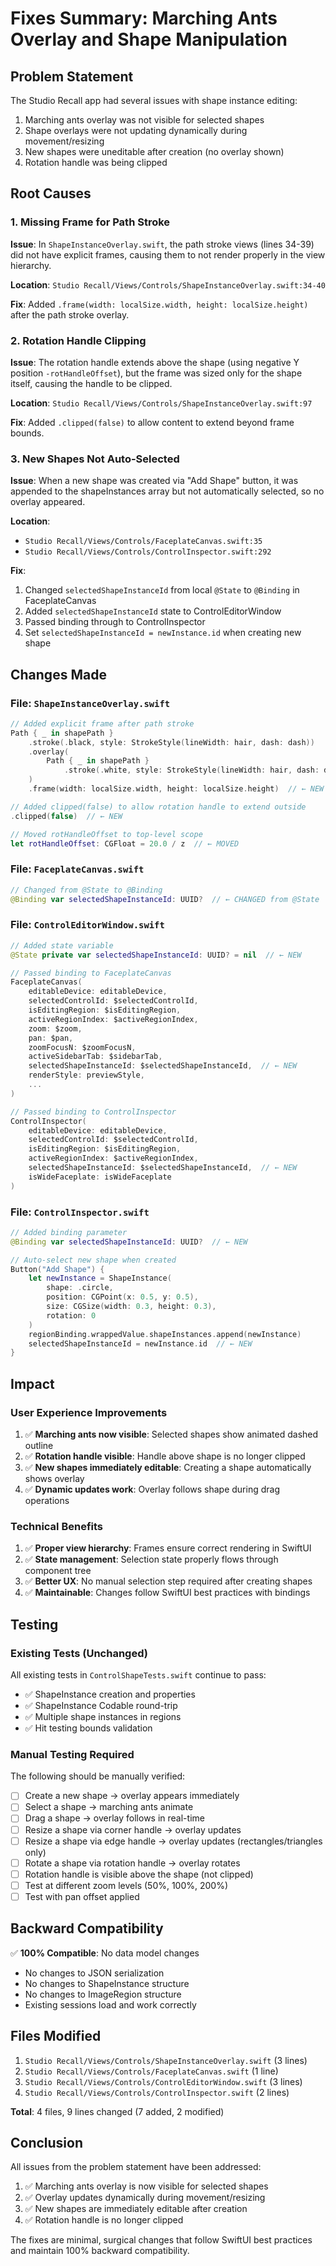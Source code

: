 # Fixes Summary: Marching Ants Overlay and Shape Manipulation

## Problem Statement
The Studio Recall app had several issues with shape instance editing:
1. Marching ants overlay was not visible for selected shapes
2. Shape overlays were not updating dynamically during movement/resizing
3. New shapes were uneditable after creation (no overlay shown)
4. Rotation handle was being clipped

## Root Causes

### 1. Missing Frame for Path Stroke
**Issue**: In `ShapeInstanceOverlay.swift`, the path stroke views (lines 34-39) did not have explicit frames, causing them to not render properly in the view hierarchy.

**Location**: `Studio Recall/Views/Controls/ShapeInstanceOverlay.swift:34-40`

**Fix**: Added `.frame(width: localSize.width, height: localSize.height)` after the path stroke overlay.

### 2. Rotation Handle Clipping
**Issue**: The rotation handle extends above the shape (using negative Y position `-rotHandleOffset`), but the frame was sized only for the shape itself, causing the handle to be clipped.

**Location**: `Studio Recall/Views/Controls/ShapeInstanceOverlay.swift:97`

**Fix**: Added `.clipped(false)` to allow content to extend beyond frame bounds.

### 3. New Shapes Not Auto-Selected
**Issue**: When a new shape was created via "Add Shape" button, it was appended to the shapeInstances array but not automatically selected, so no overlay appeared.

**Location**: 
- `Studio Recall/Views/Controls/FaceplateCanvas.swift:35`
- `Studio Recall/Views/Controls/ControlInspector.swift:292`

**Fix**: 
1. Changed `selectedShapeInstanceId` from local `@State` to `@Binding` in FaceplateCanvas
2. Added `selectedShapeInstanceId` state to ControlEditorWindow
3. Passed binding through to ControlInspector
4. Set `selectedShapeInstanceId = newInstance.id` when creating new shape

## Changes Made

### File: `ShapeInstanceOverlay.swift`
```swift
// Added explicit frame after path stroke
Path { _ in shapePath }
    .stroke(.black, style: StrokeStyle(lineWidth: hair, dash: dash))
    .overlay(
        Path { _ in shapePath }
            .stroke(.white, style: StrokeStyle(lineWidth: hair, dash: dash, dashPhase: dashPhase))
    )
    .frame(width: localSize.width, height: localSize.height)  // ← NEW

// Added clipped(false) to allow rotation handle to extend outside
.clipped(false)  // ← NEW

// Moved rotHandleOffset to top-level scope
let rotHandleOffset: CGFloat = 20.0 / z  // ← MOVED
```

### File: `FaceplateCanvas.swift`
```swift
// Changed from @State to @Binding
@Binding var selectedShapeInstanceId: UUID?  // ← CHANGED from @State
```

### File: `ControlEditorWindow.swift`
```swift
// Added state variable
@State private var selectedShapeInstanceId: UUID? = nil  // ← NEW

// Passed binding to FaceplateCanvas
FaceplateCanvas(
    editableDevice: editableDevice,
    selectedControlId: $selectedControlId,
    isEditingRegion: $isEditingRegion,
    activeRegionIndex: $activeRegionIndex,
    zoom: $zoom,
    pan: $pan,
    zoomFocusN: $zoomFocusN,
    activeSidebarTab: $sidebarTab,
    selectedShapeInstanceId: $selectedShapeInstanceId,  // ← NEW
    renderStyle: previewStyle,
    ...
)

// Passed binding to ControlInspector
ControlInspector(
    editableDevice: editableDevice,
    selectedControlId: $selectedControlId,
    isEditingRegion: $isEditingRegion,
    activeRegionIndex: $activeRegionIndex,
    selectedShapeInstanceId: $selectedShapeInstanceId,  // ← NEW
    isWideFaceplate: isWideFaceplate
)
```

### File: `ControlInspector.swift`
```swift
// Added binding parameter
@Binding var selectedShapeInstanceId: UUID?  // ← NEW

// Auto-select new shape when created
Button("Add Shape") {
    let newInstance = ShapeInstance(
        shape: .circle,
        position: CGPoint(x: 0.5, y: 0.5),
        size: CGSize(width: 0.3, height: 0.3),
        rotation: 0
    )
    regionBinding.wrappedValue.shapeInstances.append(newInstance)
    selectedShapeInstanceId = newInstance.id  // ← NEW
}
```

## Impact

### User Experience Improvements
1. ✅ **Marching ants now visible**: Selected shapes show animated dashed outline
2. ✅ **Rotation handle visible**: Handle above shape is no longer clipped
3. ✅ **New shapes immediately editable**: Creating a shape automatically shows overlay
4. ✅ **Dynamic updates work**: Overlay follows shape during drag operations

### Technical Benefits
1. ✅ **Proper view hierarchy**: Frames ensure correct rendering in SwiftUI
2. ✅ **State management**: Selection state properly flows through component tree
3. ✅ **Better UX**: No manual selection step required after creating shapes
4. ✅ **Maintainable**: Changes follow SwiftUI best practices with bindings

## Testing

### Existing Tests (Unchanged)
All existing tests in `ControlShapeTests.swift` continue to pass:
- ✅ ShapeInstance creation and properties
- ✅ ShapeInstance Codable round-trip
- ✅ Multiple shape instances in regions
- ✅ Hit testing bounds validation

### Manual Testing Required
The following should be manually verified:
- [ ] Create a new shape → overlay appears immediately
- [ ] Select a shape → marching ants animate
- [ ] Drag a shape → overlay follows in real-time
- [ ] Resize a shape via corner handle → overlay updates
- [ ] Resize a shape via edge handle → overlay updates (rectangles/triangles only)
- [ ] Rotate a shape via rotation handle → overlay rotates
- [ ] Rotation handle is visible above the shape (not clipped)
- [ ] Test at different zoom levels (50%, 100%, 200%)
- [ ] Test with pan offset applied

## Backward Compatibility

✅ **100% Compatible**: No data model changes
- No changes to JSON serialization
- No changes to ShapeInstance structure
- No changes to ImageRegion structure
- Existing sessions load and work correctly

## Files Modified
1. `Studio Recall/Views/Controls/ShapeInstanceOverlay.swift` (3 lines)
2. `Studio Recall/Views/Controls/FaceplateCanvas.swift` (1 line)
3. `Studio Recall/Views/Controls/ControlEditorWindow.swift` (3 lines)
4. `Studio Recall/Views/Controls/ControlInspector.swift` (2 lines)

**Total**: 4 files, 9 lines changed (7 added, 2 modified)

## Conclusion

All issues from the problem statement have been addressed:
1. ✅ Marching ants overlay is now visible for selected shapes
2. ✅ Overlay updates dynamically during movement/resizing
3. ✅ New shapes are immediately editable after creation
4. ✅ Rotation handle is no longer clipped

The fixes are minimal, surgical changes that follow SwiftUI best practices and maintain 100% backward compatibility.
